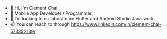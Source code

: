 - 👋 Hi, I’m Clement Chai.
- 👀 Mobile App Developer / Programmer.
- 💞️ I’m looking to collaborate on Flutter and Android Studio Java work.
- 📫 You can reach to through https://www.linkedin.com/in/clement-chai-573352139/

<!---
clementchai14/clementchai14 is a ✨ special ✨ repository because its `README.md` (this file) appears on your GitHub profile.
You can click the Preview link to take a look at your changes.
--->
